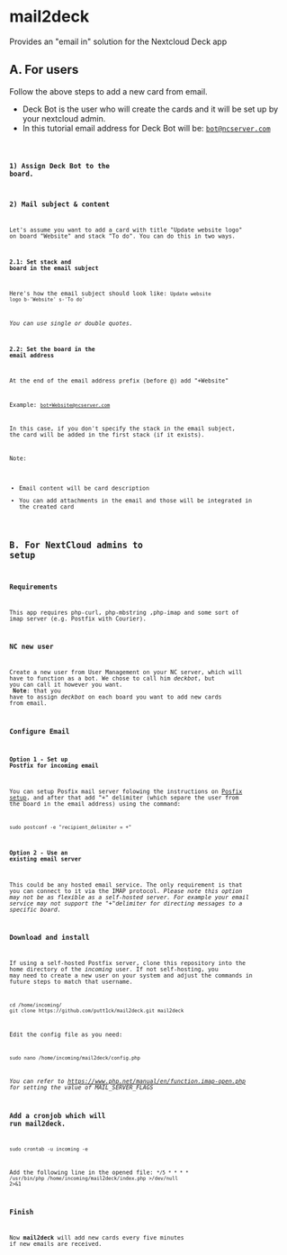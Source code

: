 # mail2deck
Provides an "email in" solution for the Nextcloud Deck app
## A. For users
Follow the above steps to add a new card from email.

* Deck Bot is the user who will create the cards and it will be set up by your nextcloud admin.
* In this tutorial email address for Deck Bot will be: <code>bot@ncserver.com<code>

### 1) Assign Deck Bot to the board.
### 2) Mail subject & content
Let's assume you want to add a card with title "Update website logo" on board "Website" and stack "To do".
You can do this in two ways.

#### 2.1: Set stack and board in the email subject
Here's how the email subject should look like:
<code>Update website logo b-'Website' s-'To do'</code>

*You can use single or double quotes.*

#### 2.2: Set the board in the email address
At the end of the email address prefix (before @) add "+Website"

Example: <code>bot+Website@ncserver.com</code>

In this case, if you don't specify the stack in the email subject, the card will be added in the first stack (if it exists).

Note:
* Email content will be card description
* You can add attachments in the email and those will be integrated in the created card

## B. For NextCloud admins to setup
### Requirements
This app requires php-curl, php-mbstring ,php-imap and some sort of imap server (e.g. Postfix with Courier).
### NC new user
Create a new user from User Management on your NC server, which will have to function as a bot. We chose to call him *deckbot*, but you can call it however you want.<br>
__Note__: that you have to assign *deckbot* on each board you want to add new cards from email.
### Configure Email
#### Option 1 - Set up Postfix for incoming email
You can setup Posfix mail server folowing the instructions on [Posfix setup](https://docs.gitlab.com/ee/administration/reply_by_email_postfix_setup.html), and after that add "+" delimiter (which separe the user from the board in the email address) using the command:<br>
```
sudo postconf -e "recipient_delimiter = +"
```
#### Option 2 - Use an existing email server
This could be any hosted email service. The only requirement is that you can connect to it via the IMAP protocol.
*Please note this option may not be as flexible as a self-hosted server. For example your email service may not support the "+"delimiter for directing messages to a specific board.*
### Download and install
If using a self-hosted Postfix server, clone this repository into the home directory of the *incoming* user. If not self-hosting, you may need to create a new user on your system and adjust the commands in future steps to match that username.<br>
```
cd /home/incoming/
git clone https://github.com/putt1ck/mail2deck.git mail2deck
```
Edit the config file as you need: 
```
sudo nano /home/incoming/mail2deck/config.php
```
*You can refer to https://www.php.net/manual/en/function.imap-open.php for setting the value of MAIL_SERVER_FLAGS*
### Add a cronjob which will run mail2deck.
```
sudo crontab -u incoming -e
```
Add the following line in the opened file:
<code>*/5 * * * * /usr/bin/php /home/incoming/mail2deck/index.php >/dev/null 2>&1</code>
### Finish
Now __mail2deck__ will add new cards every five minutes if new emails are received.
